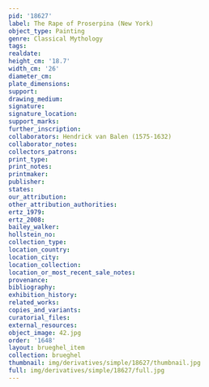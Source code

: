 ```yaml
---
pid: '18627'
label: The Rape of Proserpina (New York)
object_type: Painting
genre: Classical Mythology
tags: 
realdate: 
height_cm: '18.7'
width_cm: '26'
diameter_cm: 
plate_dimensions: 
support: 
drawing_medium: 
signature: 
signature_location: 
support_marks: 
further_inscription: 
collaborators: Hendrick van Balen (1575-1632)
collaborator_notes: 
collectors_patrons: 
print_type: 
print_notes: 
printmaker: 
publisher: 
states: 
our_attribution: 
other_attribution_authorities: 
ertz_1979: 
ertz_2008: 
bailey_walker: 
hollstein_no: 
collection_type: 
location_country: 
location_city: 
location_collection: 
location_or_most_recent_sale_notes: 
provenance: 
bibliography: 
exhibition_history: 
related_works: 
copies_and_variants: 
curatorial_files: 
external_resources: 
object_image: 42.jpg
order: '1648'
layout: brueghel_item
collection: brueghel
thumbnail: img/derivatives/simple/18627/thumbnail.jpg
full: img/derivatives/simple/18627/full.jpg
---
```

